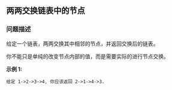 ## 两两交换链表中的节点

### 问题描述

给定一个链表，两两交换其中相邻的节点，并返回交换后的链表。

你不能只是单纯的改变节点内部的值，而是需要实际的进行节点交换。

**示例 1:**
```
给定 1->2->3->4, 你应该返回 2->1->4->3.
```
